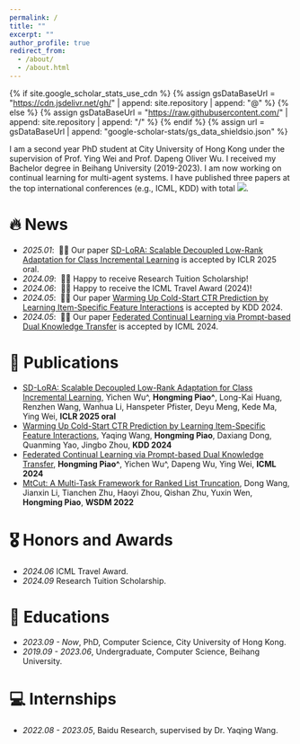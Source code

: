 ```yaml
---
permalink: /
title: ""
excerpt: ""
author_profile: true
redirect_from: 
  - /about/
  - /about.html
---
```


{% if site.google_scholar_stats_use_cdn %}
{% assign gsDataBaseUrl = "https://cdn.jsdelivr.net/gh/" | append: site.repository | append: "@" %}
{% else %}
{% assign gsDataBaseUrl = "https://raw.githubusercontent.com/" | append: site.repository | append: "/" %}
{% endif %}
{% assign url = gsDataBaseUrl | append: "google-scholar-stats/gs_data_shieldsio.json" %}

<span class='anchor' id='about-me'></span>

I am a second year PhD student at City University of Hong Kong under the supervision of Prof. Ying Wei and Prof. Dapeng Oliver Wu. I received my Bachelor degree in Beihang University (2019-2023). I am now working on continual learning for multi-agent systems. I have published three papers at the top international conferences (e.g., ICML, KDD) with total <a href='https://scholar.google.com/citations?user=_shIrtAAAAAJ'><img src="https://img.shields.io/endpoint?url={{ url | url_encode }}&logo=Google%20Scholar&labelColor=f6f6f6&color=9cf&style=flat&label=citations"></a>.

# 🔥 News
- *2025.01*: &nbsp;🎉🎉 Our paper [SD-LoRA: Scalable Decoupled Low-Rank Adaptation for Class Incremental Learning](https://openreview.net/forum?id=5U1rlpX68A) is accepted by ICLR 2025 oral.
- *2024.09*: &nbsp;🎉🎉 Happy to receive Research Tuition Scholarship!
- *2024.06*: &nbsp;🎉🎉 Happy to receive the ICML Travel Award (2024)!
- *2024.05*: &nbsp;🎉🎉 Our paper [Warming Up Cold-Start CTR Prediction by Learning Item-Specific Feature Interactions](https://arxiv.org/pdf/2407.10112) is accepted by KDD 2024. 
- *2024.05*: &nbsp;🎉🎉 Our paper [Federated Continual Learning via Prompt-based Dual Knowledge Transfer](https://openreview.net/pdf?id=Kqa5JakTjB) is accepted by ICML 2024.

# 📝 Publications 

- [SD-LoRA: Scalable Decoupled Low-Rank Adaptation for Class Incremental Learning](https://openreview.net/forum?id=5U1rlpX68A), Yichen Wu^, **Hongming Piao^**, Long-Kai Huang, Renzhen Wang, Wanhua Li, Hanspeter Pfister, Deyu Meng, Kede Ma, Ying Wei, **ICLR 2025 oral**
- [Warming Up Cold-Start CTR Prediction by Learning Item-Specific Feature Interactions](https://arxiv.org/pdf/2407.10112), Yaqing Wang, **Hongming Piao**, Daxiang Dong, Quanming Yao, Jingbo Zhou, **KDD 2024**
- [Federated Continual Learning via Prompt-based Dual Knowledge Transfer](https://openreview.net/pdf?id=Kqa5JakTjB), **Hongming Piao^**, Yichen Wu^, Dapeng Wu, Ying Wei, **ICML 2024**
- [MtCut: A Multi-Task Framework for Ranked List Truncation](https://dl.acm.org/doi/abs/10.1145/3488560.3498466), Dong Wang, Jianxin Li, Tianchen Zhu, Haoyi Zhou, Qishan Zhu, Yuxin Wen, **Hongming Piao**, **WSDM 2022**

# 🎖 Honors and Awards
- *2024.06* ICML Travel Award. 
- *2024.09* Research Tuition Scholarship. 

# 📖 Educations
- *2023.09 - Now*, PhD, Computer Science, City University of Hong Kong. 
- *2019.09 - 2023.06*, Undergraduate, Computer Science, Beihang University. 

# 💻 Internships
- *2022.08 - 2023.05*, Baidu Research, supervised by Dr. Yaqing Wang.
